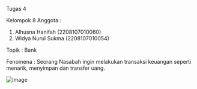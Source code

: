 Tugas 4

Kelompok 8
Anggota : 
1. Alhusna Hanifah (2208107010060)
2. Widya Nurul Sukma (2208107010054)


Topik : Bank

Fenomena : Seorang Nasabah ingin melakukan transaksi keuangan seperti menarik, menyimpan dan transfer uang. 

![image](https://github.com/AlhusnaHanifah/Tugas_git_kelompok-8-/assets/131465525/84eafa7d-dcec-4234-a8fa-16392eb21fa0)
